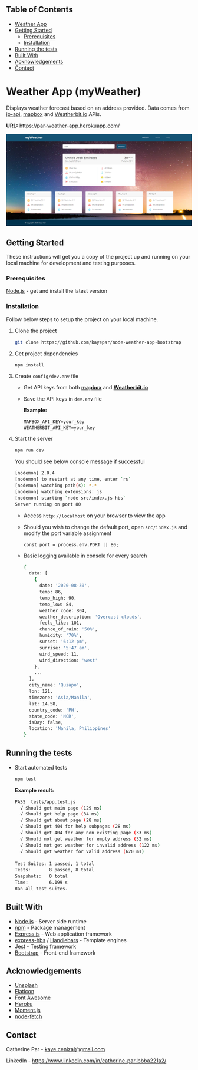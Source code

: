 ## Table of Contents

-   [Weather App](<#weather-App-(myWeather)>)
-   [Getting Started](#getting-started)
    -   [Prerequisites](#prerequisites)
    -   [Installation](#installation)
-   [Running the tests](#running-the-tests)
-   [Built With](#built-with)
-   [Acknowledgements](#acknowledgements)
-   [Contact](#contact)

# Weather App (myWeather)

Displays weather forecast based on an address provided. Data comes from [ip-api](https://ip-api.com/), [mapbox](https://www.mapbox.com/) and [Weatherbit.io](https://www.weatherbit.io/) APIs.

**URL:** https://par-weather-app.herokuapp.com/

<div>
    <img src="public/img/app-screenshot.png" width="850px"></img> 
</div>

## Getting Started

These instructions will get you a copy of the project up and running on your local machine for development and testing purposes.

### Prerequisites

[Node.js](https://nodejs.org/en/) - get and install the latest version

### Installation

Follow below steps to setup the project on your local machine.

1. Clone the project
    ```sh
    git clone https://github.com/kayepar/node-weather-app-bootstrap
    ```
2. Get project dependencies
    ```sh
    npm install
    ```
3. Create `config/dev.env` file

    - Get API keys from both **[mapbox](https://www.mapbox.com/)** and **[Weatherbit.io](https://www.weatherbit.io/)**
    - Save the API keys in `dev.env` file

        **Example:**

        ```JS
        MAPBOX_API_KEY=your_key
        WEATHERBIT_API_KEY=your_key
        ```

4. Start the server

    ```sh
    npm run dev
    ```

    You should see below console message if successful

    ```sh
    [nodemon] 2.0.4
    [nodemon] to restart at any time, enter `rs`
    [nodemon] watching path(s): *.*
    [nodemon] watching extensions: js
    [nodemon] starting `node src/index.js hbs`
    Server running on port 80
    ```

    - Access `http://localhost` on your browser to view the app
    - Should you wish to change the default port, open `src/index.js` and modify the port variable assignment

        ```JS
        const port = process.env.PORT || 80;
        ```

    - Basic logging available in console for every search
        ```sh
        {
          data: [
            {
              date: '2020-08-30',
              temp: 86,
              temp_high: 90,
              temp_low: 84,
              weather_code: 804,
              weather_description: 'Overcast clouds',
              feels_like: 101,
              chance_of_rain: '50%',
              humidity: '70%',
              sunset: '6:12 pm',
              sunrise: '5:47 am',
              wind_speed: 11,
              wind_direction: 'west'
            },
            ...
          ],
          city_name: 'Quiapo',
          lon: 121,
          timezone: 'Asia/Manila',
          lat: 14.58,
          country_code: 'PH',
          state_code: 'NCR',
          isDay: false,
          location: 'Manila, Philippines'
        }
        ```

## Running the tests

-   Start automated tests

    ```sh
    npm test
    ```

    **Example result:**

    ```sh
    PASS  tests/app.test.js
      √ Should get main page (129 ms)
      √ Should get help page (34 ms)
      √ Should get about page (28 ms)
      √ Should get 404 for help subpages (28 ms)
      √ Should get 404 for any non existing page (33 ms)
      √ Should not get weather for empty address (32 ms)
      √ Should not get weather for invalid address (122 ms)
      √ Should get weather for valid address (620 ms)

    Test Suites: 1 passed, 1 total
    Tests:       8 passed, 8 total
    Snapshots:   0 total
    Time:        6.199 s
    Ran all test suites.
    ```

## Built With

-   [Node.js](https://nodejs.org/en/) - Server side runtime
-   [npm](https://www.npmjs.com/) - Package management
-   [Express.js](https://expressjs.com/) - Web application framework
-   [express-hbs](https://www.npmjs.com/package/express-hbs) / [Handlebars](https://handlebarsjs.com/) - Template engines
-   [Jest](https://jestjs.io/) - Testing framework
-   [Bootstrap](https://getbootstrap.com/) - Front-end framework

## Acknowledgements

-   [Unsplash](https://unsplash.com/)
-   [Flaticon](https://www.flaticon.com/)
-   [Font Awesome](https://fontawesome.com/)
-   [Heroku](https://www.heroku.com/)
-   [Moment.js](https://momentjs.com/)
-   [node-fetch](https://github.com/node-fetch/node-fetch)

## Contact

Catherine Par - kaye.cenizal@gmail.com

LinkedIn - https://www.linkedin.com/in/catherine-par-bbba221a2/
